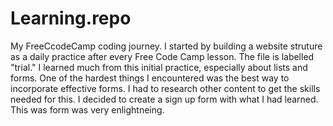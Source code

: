 # Learning.repo
 My FreeCcodeCamp coding journey.
I started by building a website struture as a daily practice after every Free Code Camp lesson. The file is labelled "trial."
I learned much from this initial practice, especially about lists and forms.
One of the hardest things I encountered was the best way to incorporate effective forms.
I had to research other content to get the skills needed for this.
I decided to create a sign up form with what I had learned.
This was form was very enlightneing.
